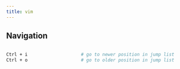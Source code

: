 ```yaml
---
title: vim
---
```


## Navigation

```bash

Ctrl + i                    # go to newer position in jump list
Ctrl + o                    # go to older position in jump list
```
